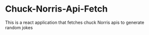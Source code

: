 # Chuck-Norris-Api-Fetch
This is a react application that fetches chuck Norris apis to generate random jokes
